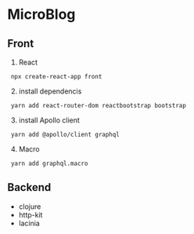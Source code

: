 # MicroBlog


## Front

1. React
```
 npx create-react-app front
```

2. install dependencis
```
 yarn add react-router-dom reactbootstrap bootstrap
```

3. install Apollo client
```
 yarn add @apollo/client graphql
```

4. Macro
```
 yarn add graphql.macro
```


## Backend

- clojure
- http-kit
- lacinia
